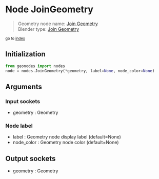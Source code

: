 
# Node JoinGeometry

> Geometry node name: [Join Geometry](https://docs.blender.org/manual/en/latest/modeling/geometry_nodes/geometry/join_geometry.html)<br>
  Blender type: [Join Geometry](https://docs.blender.org/api/current/bpy.types.GeometryNodeJoinGeometry.html)
  
<sub>go to [index](/docs/index.md)</sub>

## Initialization

```python
from geonodes import nodes
node = nodes.JoinGeometry(*geometry, label=None, node_color=None)
```



## Arguments


### Input sockets

- geometry : <m> Geometry

### Node label

- label : Geometry node display label (default=None)
- node_color : Geometry node color (default=None)

## Output sockets

- geometry : Geometry
